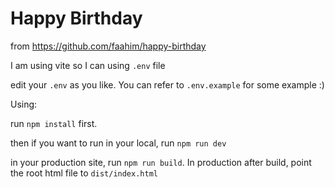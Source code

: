 # Happy Birthday

from https://github.com/faahim/happy-birthday

I am using vite so I can using `.env` file

edit your `.env` as you like. You can refer to `.env.example` for some example :)

Using:

run `npm install` first.

then if you want to run in your local, run `npm run dev`

in your production site, run `npm run build`. In production after build, point the root html file to `dist/index.html`
